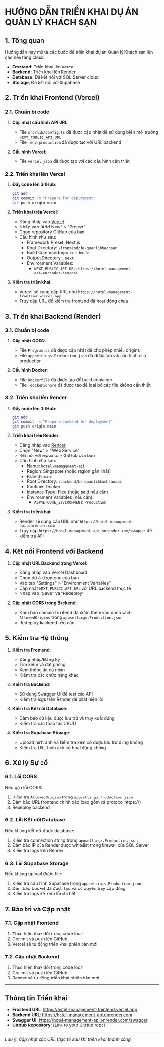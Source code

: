 # HƯỚNG DẪN TRIỂN KHAI DỰ ÁN QUẢN LÝ KHÁCH SẠN

## 1. Tổng quan

Hướng dẫn này mô tả các bước để triển khai dự án Quản lý Khách sạn lên các nền tảng cloud:
- **Frontend**: Triển khai lên Vercel
- **Backend**: Triển khai lên Render
- **Database**: Đã kết nối với SQL Server cloud
- **Storage**: Đã kết nối với Supabase

## 2. Triển khai Frontend (Vercel)

### 2.1. Chuẩn bị code

1. **Cập nhật cấu hình API URL**:
   - File `src/lib/config.ts` đã được cập nhật để sử dụng biến môi trường `NEXT_PUBLIC_API_URL`
   - File `.env.production` đã được tạo với URL backend

2. **Cấu hình Vercel**:
   - File `vercel.json` đã được tạo với các cấu hình cần thiết

### 2.2. Triển khai lên Vercel

1. **Đẩy code lên GitHub**:
   ```bash
   git add .
   git commit -m "Prepare for deployment"
   git push origin main
   ```

2. **Triển khai trên Vercel**:
   - Đăng nhập vào [Vercel](https://vercel.com)
   - Nhấp vào "Add New" > "Project"
   - Chọn repository GitHub của bạn
   - Cấu hình như sau:
     - Framework Preset: Next.js
     - Root Directory: `/frontend/fe-quanlikhachsan`
     - Build Command: `npm run build`
     - Output Directory: `.next`
     - Environment Variables: 
       - `NEXT_PUBLIC_API_URL`: `https://hotel-management-api.onrender.com/api`

3. **Kiểm tra triển khai**:
   - Vercel sẽ cung cấp URL như `https://hotel-management-frontend.vercel.app`
   - Truy cập URL để kiểm tra frontend đã hoạt động chưa

## 3. Triển khai Backend (Render)

### 3.1. Chuẩn bị code

1. **Cập nhật CORS**:
   - File `Program.cs` đã được cập nhật để cho phép nhiều origins
   - File `appsettings.Production.json` đã được tạo với cấu hình cho production

2. **Cấu hình Docker**:
   - File `Dockerfile` đã được tạo để build container
   - File `.dockerignore` đã được tạo để loại bỏ các file không cần thiết

### 3.2. Triển khai lên Render

1. **Đẩy code lên GitHub**:
   ```bash
   git add .
   git commit -m "Prepare backend for deployment"
   git push origin main
   ```

2. **Triển khai trên Render**:
   - Đăng nhập vào [Render](https://render.com)
   - Chọn "New" > "Web Service"
   - Kết nối với repository GitHub của bạn
   - Cấu hình như sau:
     - Name: `hotel-management-api`
     - Region: Singapore (hoặc region gần nhất)
     - Branch: `main`
     - Root Directory: `/backend/be-quanlikhachsanapi`
     - Runtime: Docker
     - Instance Type: Free (hoặc paid nếu cần)
     - Environment Variables (nếu cần):
       - `ASPNETCORE_ENVIRONMENT`: `Production`

3. **Kiểm tra triển khai**:
   - Render sẽ cung cấp URL như `https://hotel-management-api.onrender.com`
   - Truy cập `https://hotel-management-api.onrender.com/swagger` để kiểm tra API

## 4. Kết nối Frontend với Backend

1. **Cập nhật URL Backend trong Vercel**:
   - Đăng nhập vào Vercel Dashboard
   - Chọn dự án frontend của bạn
   - Vào tab "Settings" > "Environment Variables"
   - Cập nhật `NEXT_PUBLIC_API_URL` với URL backend thực tế
   - Nhấp vào "Save" và "Redeploy"

2. **Cập nhật CORS trong Backend**:
   - Đảm bảo domain frontend đã được thêm vào danh sách `AllowedOrigins` trong `appsettings.Production.json`
   - Redeploy backend nếu cần

## 5. Kiểm tra Hệ thống

1. **Kiểm tra Frontend**:
   - Đăng nhập/Đăng ký
   - Tìm kiếm và đặt phòng
   - Xem thông tin cá nhân
   - Kiểm tra các chức năng khác

2. **Kiểm tra Backend**:
   - Sử dụng Swagger UI để test các API
   - Kiểm tra logs trên Render để phát hiện lỗi

3. **Kiểm tra Kết nối Database**:
   - Đảm bảo dữ liệu được lưu trữ và truy xuất đúng
   - Kiểm tra các thao tác CRUD

4. **Kiểm tra Supabase Storage**:
   - Upload hình ảnh và kiểm tra xem có được lưu trữ đúng không
   - Kiểm tra URL hình ảnh có hoạt động không

## 6. Xử lý Sự cố

### 6.1. Lỗi CORS

Nếu gặp lỗi CORS:
1. Kiểm tra `AllowedOrigins` trong `appsettings.Production.json`
2. Đảm bảo URL frontend chính xác (bao gồm cả protocol https://)
3. Redeploy backend

### 6.2. Lỗi Kết nối Database

Nếu không kết nối được database:
1. Kiểm tra connection string trong `appsettings.Production.json`
2. Đảm bảo IP của Render được whitelist trong firewall của SQL Server
3. Kiểm tra logs trên Render

### 6.3. Lỗi Supabase Storage

Nếu không upload được file:
1. Kiểm tra cấu hình Supabase trong `appsettings.Production.json`
2. Đảm bảo bucket đã được tạo và có quyền truy cập đúng
3. Kiểm tra logs để xem lỗi chi tiết

## 7. Bảo trì và Cập nhật

### 7.1. Cập nhật Frontend

1. Thực hiện thay đổi trong code local
2. Commit và push lên GitHub
3. Vercel sẽ tự động triển khai phiên bản mới

### 7.2. Cập nhật Backend

1. Thực hiện thay đổi trong code local
2. Commit và push lên GitHub
3. Render sẽ tự động triển khai phiên bản mới

---

## Thông tin Triển khai

- **Frontend URL**: https://hotel-management-frontend.vercel.app
- **Backend URL**: https://hotel-management-api.onrender.com
- **Swagger UI**: https://hotel-management-api.onrender.com/swagger
- **GitHub Repository**: [Link to your GitHub repo]

---

*Lưu ý: Cập nhật các URL thực tế sau khi triển khai thành công.*